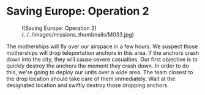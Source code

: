 # Saving Europe: Operation 2

<figure markdown>
  ![Saving Europe: Operation 2](../../images/missions_thumbnails/M033.jpg)
</figure>

The motherships will fly over our airspace in a few hours. We suspect those motherships will drop teleportation anchors in this area. If the anchors  crash down into the city, they will cause severe casualties.
Our first objective is to quickly destroy the anchors the moment they crash down. In order to do this, we're going to deploy our units over a wide area. The team closest to the drop location should take care of them immediately.
Wait at the designated location and swiftly destroy those dropping anchors.
